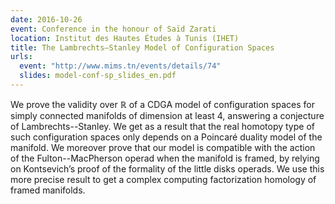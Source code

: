 ```yaml
---
date: 2016-10-26
event: Conference in the honour of Saïd Zarati
location: Institut des Hautes Études à Tunis (IHET)
title: The Lambrechts–Stanley Model of Configuration Spaces
urls:
  event: "http://www.mims.tn/events/details/74"
  slides: model-conf-sp_slides_en.pdf
---
```


We prove the validity over ℝ of a CDGA model of configuration spaces for simply connected manifolds of dimension at least 4, answering a conjecture of Lambrechts--Stanley. We get as a result that the real homotopy type of such configuration spaces only depends on a Poincaré duality model of the manifold. We moreover prove that our model is compatible with the action of the Fulton--MacPherson operad when the manifold is framed, by relying on Kontsevich’s proof of the formality of the little disks operads. We use this more precise result to get a complex computing factorization homology of framed manifolds.
